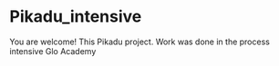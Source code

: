 # Pikadu_intensive
You are welcome! This Pikadu project. Work was done in the process intensive Glo Academy
